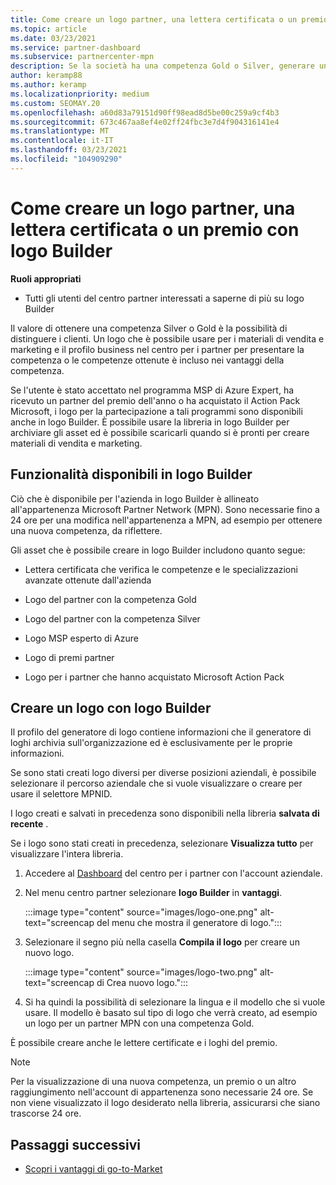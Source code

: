 ```yaml
---
title: Come creare un logo partner, una lettera certificata o un premio con logo Builder
ms.topic: article
ms.date: 03/23/2021
ms.service: partner-dashboard
ms.subservice: partnercenter-mpn
description: Se la società ha una competenza Gold o Silver, generare un logo personalizzato per la società o richiedere una lettera di verifica certificata personalizzata usando lo strumento logo Builder nel centro per i partner.
author: keramp88
ms.author: keramp
ms.localizationpriority: medium
ms.custom: SEOMAY.20
ms.openlocfilehash: a60d83a79151d90ff98ead8d5be00c259a9cf4b3
ms.sourcegitcommit: 673c467aa8ef4e02ff24fbc3e7d4f904316141e4
ms.translationtype: MT
ms.contentlocale: it-IT
ms.lasthandoff: 03/23/2021
ms.locfileid: "104909290"
---
```

# <a name="how-to-create-a-partner-logo-certified-letter-or-award-using-logo-builder"></a>Come creare un logo partner, una lettera certificata o un premio con logo Builder

**Ruoli appropriati**

- Tutti gli utenti del centro partner interessati a saperne di più su logo Builder

Il valore di ottenere una competenza Silver o Gold è la possibilità di distinguere i clienti. Un logo che è possibile usare per i materiali di vendita e marketing e il profilo business nel centro per i partner per presentare la competenza o le competenze ottenute è incluso nei vantaggi della competenza. 

Se l'utente è stato accettato nel programma MSP di Azure Expert, ha ricevuto un partner del premio dell'anno o ha acquistato il Action Pack Microsoft, i logo per la partecipazione a tali programmi sono disponibili anche in logo Builder. È possibile usare la libreria in logo Builder per archiviare gli asset ed è possibile scaricarli quando si è pronti per creare materiali di vendita e marketing. 

## <a name="what-is-available-in-logo-builder"></a>Funzionalità disponibili in logo Builder

Ciò che è disponibile per l'azienda in logo Builder è allineato all'appartenenza Microsoft Partner Network (MPN). Sono necessarie fino a 24 ore per una modifica nell'appartenenza a MPN, ad esempio per ottenere una nuova competenza, da riflettere.  

Gli asset che è possibile creare in logo Builder includono quanto segue:

- Lettera certificata che verifica le competenze e le specializzazioni avanzate ottenute dall'azienda

- Logo del partner con la competenza Gold

- Logo del partner con la competenza Silver

- Logo MSP esperto di Azure

- Logo di premi partner

- Logo per i partner che hanno acquistato Microsoft Action Pack

## <a name="create-a-logo-using-logo-builder"></a>Creare un logo con logo Builder

Il profilo del generatore di logo contiene informazioni che il generatore di loghi archivia sull'organizzazione ed è esclusivamente per le proprie informazioni.

Se sono stati creati logo diversi per diverse posizioni aziendali, è possibile selezionare il percorso aziendale che si vuole visualizzare o creare per usare il selettore MPNID.

I logo creati e salvati in precedenza sono disponibili nella libreria **salvata di recente** .

Se i logo sono stati creati in precedenza, selezionare **Visualizza tutto** per visualizzare l'intera libreria.

1. Accedere al [Dashboard](https://partner.microsoft.com/dashboard) del centro per i partner con l'account aziendale.

1. Nel menu centro partner selezionare **logo Builder** in **vantaggi**.
 
   :::image type="content" source="images/logo-one.png" alt-text="screencap del menu che mostra il generatore di logo.":::

3. Selezionare il segno più nella casella **Compila il logo** per creare un nuovo logo.

   :::image type="content" source="images/logo-two.png" alt-text="screencap di Crea nuovo logo.":::

4. Si ha quindi la possibilità di selezionare la lingua e il modello che si vuole usare. Il modello è basato sul tipo di logo che verrà creato, ad esempio un logo per un partner MPN con una competenza Gold.

È possibile creare anche le lettere certificate e i loghi del premio.

>[!NOTE]
>Per la visualizzazione di una nuova competenza, un premio o un altro raggiungimento nell'account di appartenenza sono necessarie 24 ore. Se non viene visualizzato il logo desiderato nella libreria, assicurarsi che siano trascorse 24 ore.

## <a name="next-steps"></a>Passaggi successivi

- [Scopri i vantaggi di go-to-Market](mpn-learn-about-go-to-market-benefits.md)
